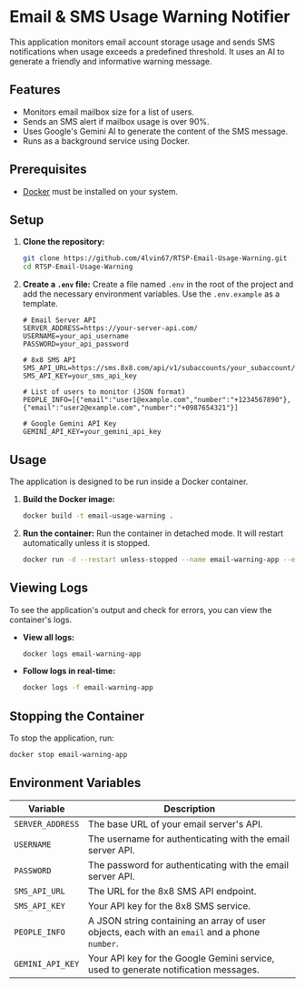 # Email & SMS Usage Warning Notifier

This application monitors email account storage usage and sends SMS notifications when usage exceeds a predefined threshold. It uses an AI to generate a friendly and informative warning message.

## Features

- Monitors email mailbox size for a list of users.
- Sends an SMS alert if mailbox usage is over 90%.
- Uses Google's Gemini AI to generate the content of the SMS message.
- Runs as a background service using Docker.

## Prerequisites

- [Docker](https://www.docker.com/get-started) must be installed on your system.

## Setup

1.  **Clone the repository:**
    ```sh
    git clone https://github.com/4lvin67/RTSP-Email-Usage-Warning.git
    cd RTSP-Email-Usage-Warning
    ```

2.  **Create a `.env` file:**
    Create a file named `.env` in the root of the project and add the necessary environment variables. Use the `.env.example` as a template.

    ```env
    # Email Server API
    SERVER_ADDRESS=https://your-server-api.com/
    USERNAME=your_api_username
    PASSWORD=your_api_password

    # 8x8 SMS API
    SMS_API_URL=https://sms.8x8.com/api/v1/subaccounts/your_subaccount/messages
    SMS_API_KEY=your_sms_api_key

    # List of users to monitor (JSON format)
    PEOPLE_INFO=[{"email":"user1@example.com","number":"+1234567890"},{"email":"user2@example.com","number":"+0987654321"}]

    # Google Gemini API Key
    GEMINI_API_KEY=your_gemini_api_key
    ```

## Usage

The application is designed to be run inside a Docker container.

1.  **Build the Docker image:**
    ```sh
    docker build -t email-usage-warning .
    ```

2.  **Run the container:**
    Run the container in detached mode. It will restart automatically unless it is stopped.
    ```sh
    docker run -d --restart unless-stopped --name email-warning-app --env-file .env email-usage-warning
    ```

## Viewing Logs

To see the application's output and check for errors, you can view the container's logs.

-   **View all logs:**
    ```sh
    docker logs email-warning-app
    ```

-   **Follow logs in real-time:**
    ```sh
    docker logs -f email-warning-app
    ```

## Stopping the Container

To stop the application, run:
```sh
docker stop email-warning-app
```

## Environment Variables

| Variable         | Description                                                                                             |
| ---------------- | ------------------------------------------------------------------------------------------------------- |
| `SERVER_ADDRESS` | The base URL of your email server's API.                                                                |
| `USERNAME`       | The username for authenticating with the email server API.                                              |
| `PASSWORD`       | The password for authenticating with the email server API.                                              |
| `SMS_API_URL`    | The URL for the 8x8 SMS API endpoint.                                                                   |
| `SMS_API_KEY`    | Your API key for the 8x8 SMS service.                                                                   |
| `PEOPLE_INFO`    | A JSON string containing an array of user objects, each with an `email` and a phone `number`.           |
| `GEMINI_API_KEY` | Your API key for the Google Gemini service, used to generate notification messages.                     |